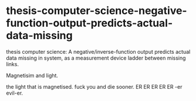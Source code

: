 # thesis-computer-science-negative-function-output-predicts-actual-data-missing
thesis computer science: A negative/inverse-function output predicts actual data missing in system, as a measurement device ladder between missing links.

Magnetisim and light. 

the light that is magnetised. fuck you and die sooner. ER ER ER ER ER -er evil-er.
